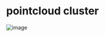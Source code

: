 # pointcloud cluster
![image](https://github.com/Yxddddd/pointcloud-cluster/tree/master/imgs/result.PNG)
 
